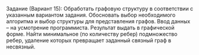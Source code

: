 Задание (Вариант 15):
Обработать графовую структуру в соответствии с указанным вариантом
задания. Обосновать выбор необходимого алгоритма и выбор структуры для
представления графов. Ввод данных – на усмотрение программиста. Результат
выдать в графической форме.
Найти минимальное (по количеству ребер) подмножество ребер, удаление
которых превращает заданный связный граф в несвязный.
